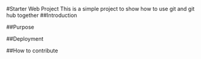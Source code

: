 #Starter Web Project
This is a simple project to show how to use git and git hub together
##Introduction

##Purpose

##Deployment

##How to contribute